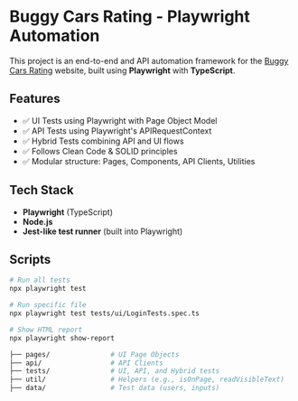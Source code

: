 # Buggy Cars Rating - Playwright Automation

This project is an end-to-end and API automation framework for the [Buggy Cars Rating](https://buggy.justtestit.org/)
website, built using **Playwright** with **TypeScript**.

## Features

- ✅ UI Tests using Playwright with Page Object Model
- ✅ API Tests using Playwright's APIRequestContext
- ✅ Hybrid Tests combining API and UI flows
- ✅ Follows Clean Code & SOLID principles
- ✅ Modular structure: Pages, Components, API Clients, Utilities

## Tech Stack

- **Playwright** (TypeScript)
- **Node.js**
- **Jest-like test runner** (built into Playwright)

## Scripts

```bash
# Run all tests
npx playwright test

# Run specific file
npx playwright test tests/ui/LoginTests.spec.ts

# Show HTML report
npx playwright show-report

├── pages/               # UI Page Objects
├── api/                 # API Clients
├── tests/               # UI, API, and Hybrid tests
├── util/                # Helpers (e.g., isOnPage, readVisibleText)
├── data/                # Test data (users, inputs)

